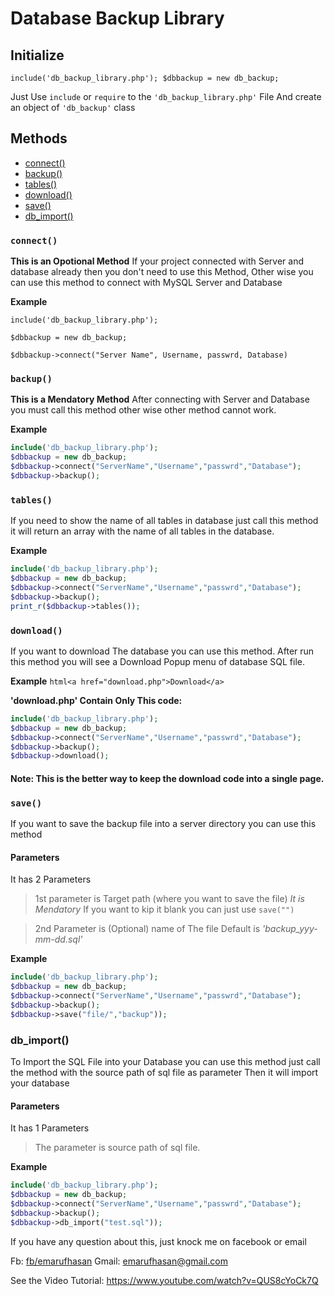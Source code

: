 # Database Backup Library 
## Initialize
`include('db_backup_library.php'); $dbbackup = new db_backup;`

Just Use `include` or `require` to the `'db_backup_library.php'` File
And create an object of `'db_backup'` class


## Methods
	
* [connect()](#connect)
* [backup()](#backup)
* [tables()](#tables)
* [download()](#download)
* [save()](#save)
* [db_import()](#db_import)

### `connect()`
**This is an Opotional Method**
If your project connected with Server and database already then you don't need to use this Method,
Other wise you can use this method to connect with MySQL Server and Database
	
**Example**
	
`include('db_backup_library.php');`
	
`$dbbackup = new db_backup;`
	
`$dbbackup->connect("Server Name", Username, passwrd, Database)`

### `backup()`
**This is a Mendatory Method**
After connecting with Server and Database you must call this method other wise other method cannot work.

**Example**
```php
include('db_backup_library.php');
$dbbackup = new db_backup;
$dbbackup->connect("ServerName","Username","passwrd","Database");
$dbbackup->backup();
```

	
### `tables()`
If you need to show the name of all tables in database just call this method it will return an array with the name of all tables in the database.
	
**Example**
```php	
include('db_backup_library.php');
$dbbackup = new db_backup;
$dbbackup->connect("ServerName","Username","passwrd","Database");
$dbbackup->backup();
print_r($dbbackup->tables());
```

### `download()`
If you want to download The database you can use this method. After run this method you will see a Download Popup menu of database SQL file.
	
**Example**
```html<a href="download.php">Download</a>```
	
**'download.php' Contain Only This code:**
	
```php 
include('db_backup_library.php');
$dbbackup = new db_backup;
$dbbackup->connect("ServerName","Username","passwrd","Database");
$dbbackup->backup();
$dbbackup->download();
```

#### Note: This is the better way to keep the download code into a single page.

### `save()`
If you want to save the backup file into a server directory you can use this method
#### Parameters
It has 2 Parameters
> 1st parameter is Target path (where you want to save the file) *It is Mendatory* If you want to kip it blank you can just use `save("")`
	
> 2nd Parameter is (Optional) name of The file Default is *'backup_yyy-mm-dd.sql'*
	
**Example**
	
```php
include('db_backup_library.php');
$dbbackup = new db_backup;
$dbbackup->connect("ServerName","Username","passwrd","Database");
$dbbackup->backup();
$dbbackup->save("file/","backup"));
```
### db_import()
To Import the SQL File into your Database you can use this method just call the method with the source path of sql file as parameter Then it will import your database
	
#### Parameters
It has 1 Parameters
> The parameter is source path of sql file.
	
**Example**
	
```php
include('db_backup_library.php');
$dbbackup = new db_backup;
$dbbackup->connect("ServerName","Username","passwrd","Database");
$dbbackup->backup();
$dbbackup->db_import("test.sql"));
```
	
If you have any question about this, just knock me on facebook or email
	
Fb: [fb/emarufhasan](https://facebook.com/emarufhasan)
Gmail: emarufhasan@gmail.com
	
See the Video Tutorial: https://www.youtube.com/watch?v=QUS8cYoCk7Q
